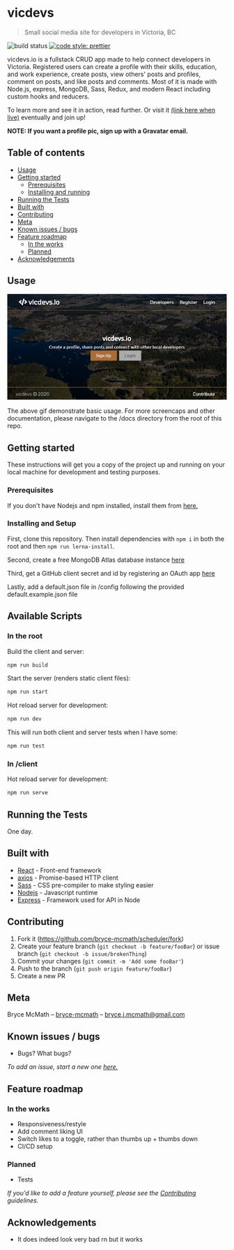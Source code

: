 # vicdevs

> Small social media site for developers in Victoria, BC

<!-- Badges -->

![build status](https://codebuild.us-east-2.amazonaws.com/badges?uuid=eyJlbmNyeXB0ZWREYXRhIjoiZVhteE9GTjhvb2hJVS8zOUJ1VFZNTWJ3RnlqVGIrMzJBcTJlcVlLaStVU3VVekprTGRSV3R0RTg4TENVZVY3SDlNWkQ5TklwK0IxY01CQ0FxMXRrMmFNPSIsIml2UGFyYW1ldGVyU3BlYyI6InNiOXI1cFJsdWtQaHJLZGYiLCJtYXRlcmlhbFNldFNlcmlhbCI6MX0%3D&branch=master)
[![code style: prettier](https://img.shields.io/badge/code_style-prettier-ff69b4.svg)](https://github.com/prettier/prettier)

vicdevs.io is a fullstack CRUD app made to help connect developers in Victoria. Registered users can create a profile with their skills, education, and work experience, create posts, view others' posts and profiles, comment on posts, and like posts and comments. Most of it is made with Node.js, express, MongoDB, Sass, Redux, and modern React including custom hooks and reducers.

To learn more and see it in action, read further. Or visit it [(link here when live)](http://vicdevs.io) eventually and join up!

**NOTE: If you want a profile pic, sign up with a Gravatar email.**

## Table of contents

- [Usage](#usage)
- [Getting started](#getting-started)
  - [Prerequisites](#prerequisites)
  - [Installing and running](#installing-and-running)
- [Running the Tests](#running-the-tests)
- [Built with](#built-with)
- [Contributing](#contributing)
- [Meta](#meta)
- [Known issues / bugs](#known-issues-/-bugs)
- [Feature roadmap](#feature-roadmap)
  - [In the works](#in-the-works)
  - [Planned](#planned)
- [Acknowledgements](#acknowledgements)

## Usage

<!-- Gif -->

![vicdevs](https://raw.githubusercontent.com/bryce-mcmath/vicdevs/master/docs/screenshot.PNG)

The above gif demonstrate basic usage. For more screencaps and other documentation, please navigate to the /docs directory from the root of this repo.

## Getting started

These instructions will get you a copy of the project up and running on your local machine for development and testing purposes.

### Prerequisites

If you don't have Nodejs and npm installed, install them from [here.](https://nodejs.org/en/)

### Installing and Setup

First, clone this repository. Then install dependencies with `npm i` in both the root and then `npm run lerna-install`.

Second, create a free MongoDB Atlas database instance [here](https://docs.atlas.mongodb.com/tutorial/deploy-free-tier-cluster/)

Third, get a GitHub client secret and id by registering an OAuth app [here](https://github.com/settings/developers)

Lastly, add a default.json file in /config following the provided default.example.json file

## Available Scripts

### In the root

Build the client and server:

```sh
npm run build
```

Start the server (renders static client files):

```sh
npm run start
```

Hot reload server for development:

```sh
npm run dev
```

This will run both client and server tests when I have some:

```sh
npm run test
```

### In /client

Hot reload server for development:

```sh
npm run serve
```

## Running the Tests

One day.

## Built with

- [React]() - Front-end framework
- [axios](https://github.com/axios/axios) - Promise-based HTTP client
- [Sass](https://sass-lang.com/) - CSS pre-compiler to make styling easier
- [Nodejs](https://nodejs.org/en/) - Javascript runtime
- [Express](https://expressjs.com/) - Framework used for API in Node

## Contributing

1. Fork it (<https://github.com/bryce-mcmath/scheduler/fork>)
2. Create your feature branch (`git checkout -b feature/fooBar`) or issue branch (`git checkout -b issue/brokenThing`)
3. Commit your changes (`git commit -m 'Add some fooBar'`)
4. Push to the branch (`git push origin feature/fooBar`)
5. Create a new PR

## Meta

Bryce McMath – [bryce-mcmath](https://github.com/bryce-mcmath) – bryce.j.mcmath@gmail.com

## Known issues / bugs

- Bugs? What bugs?

_To add an issue, start a new one [here.](https://github.com/bryce-mcmath/scheduler/issues)_

## Feature roadmap

### In the works

- Responsiveness/restyle
- Add comment liking UI
- Switch likes to a toggle, rather than thumbs up + thumbs down
- CI/CD setup

### Planned

- Tests

_If you'd like to add a feature yourself, please see the [Contributing](#contributing) guidelines._

## Acknowledgements

- It does indeed look very bad rn but it works
